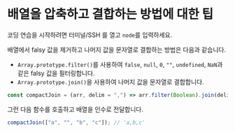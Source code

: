 # 배열을 압축하고 결합하는 방법에 대한 팁

코딩 연습을 시작하려면 터미널/SSH 를 열고 `node`를 입력하세요.

배열에서 falsy 값을 제거하고 나머지 값을 문자열로 결합하는 방법은 다음과 같습니다.

- `Array.prototype.filter()`를 사용하여 `false`, `null`, `0`, `""`, `undefined`, `NaN`과 같은 falsy 값을 필터링합니다.
- `Array.prototype.join()`을 사용하여 나머지 값을 문자열로 결합합니다.

```js
const compactJoin = (arr, delim = ",") => arr.filter(Boolean).join(delim);
```

그런 다음 함수를 호출하고 배열을 인수로 전달합니다.

```js
compactJoin(["a", "", "b", "c"]); // 'a,b,c'
```
